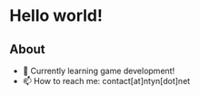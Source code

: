 # Hello world!

## About

<!--
**nty-n/nty-n** is a ✨ _special_ ✨ repository because its `README.md` (this file) appears on your GitHub profile.

Here are some ideas to get you started:
-->

- 🌱 Currently learning game development!
- 📫 How to reach me: contact[at]ntyn[dot]net
